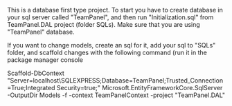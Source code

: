 This is a database first type project. To start you have to create database in your sql server called "TeamPanel", 
and then run "Initialization.sql" from TeamPanel.DAL project (folder SQLs). Make sure that you are using "TeamPanel" database.

If you want to change models, create an sql for it, add your sql to "SQLs" folder, and scaffold changes with the following command (run it in the package manager console


Scaffold-DbContext "Server=localhost\SQLEXPRESS;Database=TeamPanel;Trusted_Connection=True;Integrated Security=true;" Microsoft.EntityFrameworkCore.SqlServer -OutputDir Models -f -context TeamPanelContext -project "TeamPanel.DAL"

